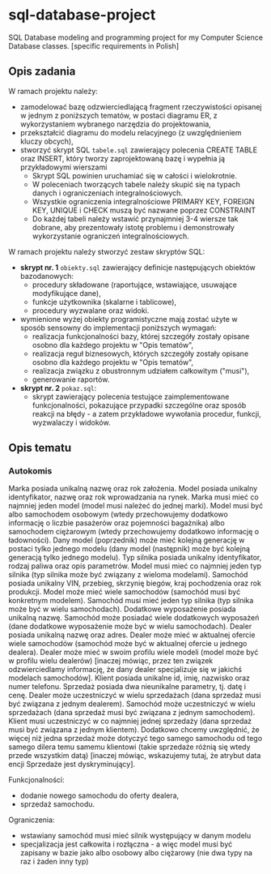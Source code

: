 # sql-database-project
SQL Database modeling and programming project for my Computer Science Database classes. [specific requirements in Polish]

## Opis zadania
W ramach projektu należy:
* zamodelować bazę odzwierciedlającą fragment rzeczywistości opisanej w jednym z poniższych tematów, w postaci diagramu ER, z wykorzystaniem wybranego narzędzia do projektowania,
* przekształcić diagramu do modelu relacyjnego (z uwzględnieniem kluczy obcych),
* stworzyć skrypt SQL `tabele.sql` zawierający polecenia CREATE TABLE oraz INSERT, który tworzy zaprojektowaną bazę i wypełnia ją przykładowymi wierszami
  * Skrypt SQL powinien uruchamiać się w całości i wielokrotnie.
  * W poleceniach tworzących tabele należy skupić się na typach danych i ograniczeniach integralnościowych.
  * Wszystkie ograniczenia integralnościowe PRIMARY KEY, FOREIGN KEY, UNIQUE i CHECK muszą być nazwane poprzez CONSTRAINT
  * Do każdej tabeli należy wstawić przynajmniej 3-4 wiersze tak dobrane, aby prezentowały istotę problemu i demonstrowały wykorzystanie ograniczeń integralnościowych.

W ramach projektu należy stworzyć zestaw skryptów SQL:
* **skrypt nr. 1** `obiekty.sql` zawierający definicje następujących obiektów bazodanowych:
  * procedury składowane (raportujące, wstawiające, usuwające modyfikujące dane),
  * funkcje użytkownika (skalarne i tablicowe),
  * procedury wyzwalane oraz widoki.
* wymienione wyżej obiekty programistyczne mają zostać użyte w sposób sensowny do implementacji poniższych wymagań: 
  * realizacja funkcjonalności bazy, której szczegóły zostały opisane osobno dla każdego projektu w "Opis tematów",
  * realizacja reguł biznesowych, których szczegóły zostały opisane osobno dla każdego projektu w "Opis tematów",
  * realizacja związku z obustronnym udziałem całkowitym ("musi"),
  * generowanie raportów.
 * **skrypt nr. 2** `pokaz.sql`:
   * skrypt zawierający polecenia testujące zaimplementowane funkcjonalności, pokazujące przypadki szczególne oraz sposób reakcji na błędy - a zatem przykładowe wywołania procedur, funkcji, wyzwalaczy i widoków.

## Opis tematu
### Autokomis
Marka posiada unikalną nazwę oraz rok założenia. Model posiada unikalny identyfikator, nazwę oraz rok wprowadzania na rynek. Marka musi mieć co najmniej jeden model (model musi należeć do jednej marki). Model musi być albo samochodem osobowym (wtedy przechowujemy dodatkowo informację o liczbie pasażerów oraz pojemności bagażnika) albo samochodem ciężarowym (wtedy przechowujemy dodatkowo informację o ładowności). Dany model (poprzednik) może mieć kolejną generację w postaci tylko jednego modelu (dany model (następnik) może być kolejną generacją tylko jednego modelu). Typ silnika posiada unikalny identyfikator, rodzaj paliwa oraz opis parametrów. Model musi mieć co najmniej jeden typ silnika (typ silnika może być związany z wieloma modelami). Samochód posiada unikalny VIN, przebieg, skrzynię biegów, kraj pochodzenia oraz rok produkcji. Model może mieć wiele samochodów (samochód musi być konkretnym modelem). Samochód musi mieć jeden typ silnika (typ silnika może być w wielu samochodach). Dodatkowe wyposażenie posiada unikalną nazwę. Samochód może posiadać wiele dodatkowych wyposażeń (dane dodatkowe wyposażenie może być w wielu samochodach). Dealer posiada unikalną nazwę oraz adres. Dealer może mieć w aktualnej ofercie wiele samochodów (samochód może być w aktualnej ofercie u jednego dealera). Dealer może mieć w swoim profilu wiele modeli (model może być w profilu wielu dealerów) [inaczej mówiąc, przez ten związek odzwierciedlamy informację, że dany dealer specjalizuje się w jakichś modelach samochodów]. Klient posiada unikalne id, imię, nazwisko oraz numer telefonu. Sprzedaż posiada dwa nieunikalne parametry, tj. datę i cenę. Dealer może uczestniczyć w wielu sprzedażach (dana sprzedaż musi być związana z jednym dealerem). Samochód może uczestniczyć w wielu sprzedażach (dana sprzedaż musi być związana z jednym samochodem). Klient musi uczestniczyć w co najmniej jednej sprzedaży (dana sprzedaż musi być związana z jednym klientem). Dodatkowo chcemy uwzględnić, że więcej niż jedna sprzedaż może dotyczyć tego samego samochodu od tego samego dilera temu samemu klientowi (takie sprzedaże różnią się wtedy przede wszystkim datą) [inaczej mówiąc, wskazujemy tutaj, że atrybut data encji Sprzedaże jest dyskryminujący].

Funkcjonalności:
* dodanie nowego samochodu do oferty dealera,
* sprzedaż samochodu.

Ograniczenia:
* wstawiany samochód musi mieć silnik występujący w danym modelu
* specjalizacja jest całkowita i rozłączna - a więc model musi być zapisany w bazie jako albo osobowy albo ciężarowy (nie dwa typy na raz i żaden inny typ)
